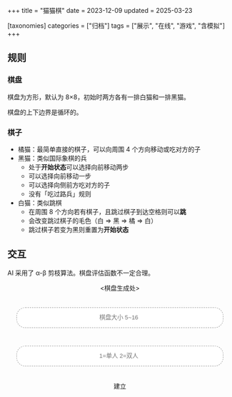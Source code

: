 +++
title = "猫猫棋"
date = 2023-12-09
updated = 2025-03-23

[taxonomies]
categories = ["归档"]
tags = ["展示", "在线", "游戏", "含模拟"]
+++

## 规则
### 棋盘
棋盘为方形，默认为 8×8，初始时两方各有一排白猫和一排黑猫。

棋盘的上下边界是循环的。

### 棋子
* 橘猫：最简单直接的棋子，可以向周围 4 个方向移动或吃对方的子
* 黑猫：类似国际象棋的兵
	* 处于**开始状态**可以选择向前移动两步
	* 可以选择向前移动一步
	* 可以选择向侧前方吃对方的子
	* 没有「吃过路兵」规则
* 白猫：类似跳棋
	* 在周围 8 个方向若有棋子，且跳过棋子到达空格则可以**跳**
	* 会改变跳过棋子的毛色（白 => 黑 => 橘 => 白）
	* 跳过棋子若变为黑则重置为**开始状态**

## 交互
AI 采用了 α-β 剪枝算法。棋盘评估函数不一定合理。

<script type="module" src="/script/chess/catchess_handler.js"></script>

<style>
	input {
		width: -webkit-fill-available;
    	margin: 20px;
    	padding: 10px;
    	padding-left: 20px;
    	font-weight: 400;
    	text-align: center;
    	border-radius: 20px;
    	line-height: 1.8;
    	border: 1px dashed #999;
	}

	#launch_button_container {
		text-align: center;
	}

	#canvas_box {
		display: flex;
		justify-content: center;
	}

	#canvas_box > canvas {
		border: 8px solid gold;
	}
</style>

<p id="canvas_box">&lt;棋盘生成处&gt;</p>
<input id="input_board_size" type="number" placeholder="棋盘大小 5~16" min="5" max="16" />
<input id="input_use_ai" type="number" placeholder="1=单人 2=双人" min="1" max="2" />
<p id="launch_button_container"><a id="launch_button" onclick="launch()">建立</a></p>
